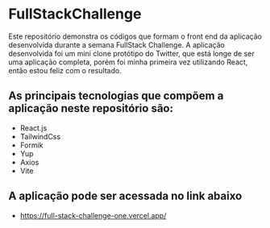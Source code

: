 # FullStackChallenge
Este repositório demonstra os códigos que formam o front end da aplicação desenvolvida durante a semana FullStack Challenge.
A aplicação desenvolvida foi um mini clone protótipo do Twitter, que está longe de ser uma aplicação completa, porém foi minha primeira vez utilizando React, então estou feliz com o resultado.
## As principais tecnologias que compõem a aplicação neste repositório são:
- React.js
- TailwindCss
- Formik
- Yup
- Axios
- Vite

## A aplicação pode ser acessada no link abaixo
- https://full-stack-challenge-one.vercel.app/
